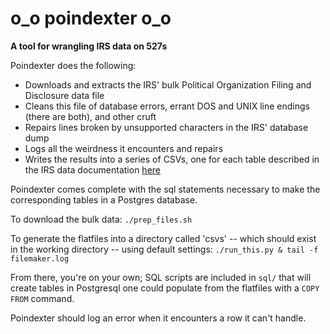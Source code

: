 # o_o poindexter o_o
**A tool for wrangling IRS data on 527s**

Poindexter does the following:
* Downloads and extracts the IRS' bulk Political Organization Filing and Disclosure data file
* Cleans this file of database errors, errant DOS and UNIX line endings (there are both), and other cruft
* Repairs lines broken by unsupported characters in the IRS' database dump
* Logs all the weirdness it encounters and repairs
* Writes the results into a series of CSVs, one for each table described in the IRS data documentation [here](http://forms.irs.gov/app/pod/dataDownload/dataDownload)

Poindexter comes complete with the sql statements necessary to make the corresponding tables in a Postgres database.

To download the bulk data:
`./prep_files.sh`

To generate the flatfiles into a directory called 'csvs' -- which should exist in the working directory -- using default settings:
`./run_this.py & tail -f filemaker.log`

From there, you're on your own; SQL scripts are included in `sql/` that will create tables
in Postgresql one could populate from the flatfiles with a `COPY FROM` command.

Poindexter should log an error when it encounters a row it can't handle.

